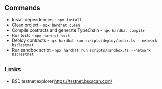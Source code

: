 ## Commands

- Install dependencies - `npm install`
- Clean project - `npx hardhat clean`
- Compile contracts and generate TypeChain - `npx hardhat compile`
- Run tests - `npx hardhat test`
- Deploy contracts - `npx hardhat run scripts/deploy/index.ts --network bscTestnet`
- Run sandbox script - `npx hardhat run scripts/sandbox.ts --network bscTestnet`

## Links

- BSC testnet explorer https://testnet.bscscan.com/

